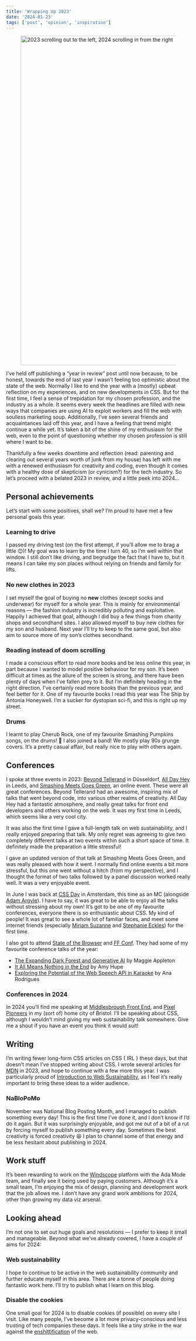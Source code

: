 ```yaml
---
title: 'Wrapping Up 2023'
date: '2024-01-23'
tags: ['post', 'opinion', 'inspiration']
---
```


<figure>
  <img src="/wrapping-up-2023.svg" alt="2023 scrolling out to the left, 2024 scrolling in from the right" width="1600" height="900">
</figure>

I’ve held off publishing a “year in review” post until now because, to be honest, towards the end of last year I wasn’t feeling too optimistic about the state of the web. Normally I like to end the year with a (mostly) upbeat reflection on my experiences, and on new developments in CSS. But for the first time, I feel a sense of trepidation for my chosen profession, and the industry as a whole. It seems every week the headlines are filled with new ways that companies are using AI to exploit workers and fill the web with soulless marketing soup. Additionally, I’ve seen several friends and acquaintances laid off this year, and I have a feeling that trend might continue a while yet. It’s taken a bit of the shine of my enthusiasm for the web, even to the point of questioning whether my chosen profession is still where I want to be.

Thankfully a few weeks downtime and reflection (read: parenting and clearing out several years worth of junk from my house) has left with me with a renewed enthusiasm for creativity and coding, even though it comes with a healthy dose of skepticism (or cynicism?) for the tech industry. So let’s proceed with a belated 2023 in review, and a little peek into 2024...

## Personal achievements

Let’s start with some positives, shall we? I’m proud to have met a few personal goals this year.

### Learning to drive

I passed my driving test (on the first attempt, if you’ll allow me to brag a little 😊)! My goal was to learn by the time I turn 40, so I’m well within that window. I still don’t like driving, and begrudge the fact that I have to, but it means I can take my son places without relying on friends and family for lifts.

### No new clothes in 2023

I set myself the goal of buying no **new** clothes (except socks and underwear) for myself for a whole year. This is mainly for environmental reasons — the fashion industry is incredibly polluting and exploitative. Happily I achieved that goal, although I did buy a few things from charity shops and secondhand sites. I also allowed myself to buy new clothes for my son and husband. Next year I’ll try to keep to the same goal, but also aim to source more of my son’s clothes secondhand.

### Reading instead of doom scrolling

I made a conscious effort to read more books and be less online this year, in part because I wanted to model positive behaviour for my son. It’s been difficult at times as the allure of the screen is strong, and there have been plenty of days when I’ve fallen prey to it. But I’m definitely heading in the right direction. I’ve certainly read more books than the previous year, and feel better for it. One of my favourite books I read this year was The Ship by Antonia Honeywell. I’m a sucker for dystopian sci-fi, and this is right up my street.

### Drums

I learnt to play Cherub Rock, one of my favourite Smashing Pumpkins songs, on the drums! 🤘 I also joined a band! We mostly play 90s grunge covers. It’s a pretty casual affair, but really nice to play with others again.

## Conferences

I spoke at three events in 2023: [Beyond Tellerand](https://beyondtellerrand.com/events/dusseldorf-2023/speakers) in Düsseldorf, [All Day Hey](https://heypresents.com/conferences/2023) in Leeds, and [Smashing Meets Goes Green](https://smashingconf.com/meets-green), an online event. These were all great conferences. Beyond Tellerand had an awesome, inspiring mix of talks that went beyond code, into various other realms of creativity. All Day Hey had a fantastic atmosphere, and really great talks for front end developers and others working on the web. It was my first time in Leeds, which seems like a very cool city.

It was also the first time I gave a full-length talk on web sustainability, and I really enjoyed preparing that talk. My only regret was agreeing to give two completely different talks at two events within such a short space of time. It definitely made the preparation a little stressful!

I gave an updated version of that talk at Smashing Meets Goes Green, and was really pleased with how it went. I normally find online events a bit more stressful, but this one went without a hitch (from my perspective), and I thought the format of two talks followed by a panel discussion worked really well. It was a very enjoyable event.

In June I was back at [CSS Day](https://cssday.nl/2023) in Amsterdam, this time as an MC (alongside [Adam Argyle](https://nerdy.dev/)). I have to say, it was great to be able to enjoy all the talks without stressing about my own! It’s got to be one of my favourite conferences, everyone there is so enthusiastic about CSS. My kind of people! It was great to see a whole lot of familiar faces, and meet some internet friends (especially [Miriam Suzanne](https://www.miriamsuzanne.com/) and [Stephanie Eckles](https://thinkdobecreate.com/)) for the first time.

I also got to attend [State of the Browser](https://2023.stateofthebrowser.com) and [FF Conf](https://ffconf.org/). They had some of my favourite conference talks of the year:

- [The Expanding Dark Forest and Generative AI](https://ffconf.org/talks/2023_maggie/) by Maggie Appleton
- [It All Means Nothing in the End](https://2023.stateofthebrowser.com/speaker/amy-hupe/) by Amy Hupe
- [Exploring the Potential of the Web Speech API in Karaoke](https://2023.stateofthebrowser.com/speaker/ana-rodrigues/) by Ana Rodrigues

### Conferences in 2024

In 2024 you’ll find me speaking at [Middlesbrough Front End](https://www.middlesbroughfe.co.uk/), and [Pixel Pioneers](https://pixelpioneers.co/) in my (sort of) home city of Bristol. I’ll be speaking about CSS, although I wouldn’t mind giving my web sustainability talk somewhere. Give me a shout if you have an event you think it would suit!

## Writing

I’m writing fewer long-form CSS articles on CSS { IRL } these days, but that doesn’t mean I’ve stopped writing about CSS. I wrote several articles for [MDN](https://developer.mozilla.org/en-US/blog/) in 2023, and hope to continue with a few more this year. I was particularly proud of [Introduction to Web Sustainability](https://developer.mozilla.org/en-US/blog/introduction-to-web-sustainability/), as I feel it’s really important to bring these ideas to a wider audience.

### NaBloPoMo

November was National Blog Posting Month, and I managed to publish something every day! This is the first time I’ve done it, and I don’t know if I’d do it again. But it was surprisingly enjoyable, and got me out of a bit of a rut by forcing myself to publish something every day. Sometimes the best creativity is forced creativity 😆 I plan to channel some of that energy and be less hesitant about publishing in 2024.

## Work stuff

It’s been rewarding to work on the [Windscope](https://windscope.com/) platform with the Ada Mode team, and finally see it being used by paying customers. Although it’s a small team, I’m enjoying the mix of design, planning and development work that the job allows me. I don’t have any grand work ambitions for 2024, other than growing my data viz arsenal.

## Looking ahead

I’m not one to set out huge goals and resolutions — I prefer to keep it small and manageable. Beyond what we’ve already covered, I have a couple of aims for 2024:

### Web sustainability

I hope to continue to be active in the web sustainability community and further educate myself in this area. There are a tonne of people doing fantastic work here. I’ll try to publish what I learn on this blog.

### Disable the cookies

One small goal for 2024 is to disable cookies (if possible) on every site I visit. Like many people, I’ve become a lot more privacy-conscious and less trusting of tech companies these days. It feels like a tiny strike in the war against the [enshittification](https://pluralistic.net/2023/01/21/potemkin-ai/#hey-guys) of the web.

